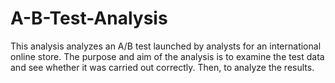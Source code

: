 # A-B-Test-Analysis
This analysis analyzes an A/B test launched by analysts for an international online store. The purpose and aim of the analysis is to examine the test data and see whether it was carried out correctly. Then, to analyze the results.
